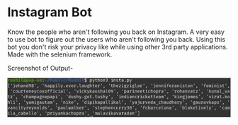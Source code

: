 # Instagram Bot  
Know the people who aren't following you back on Instagram.
A very easy to use bot to figure out the users who aren't following you back. Using this bot you don't risk your privacy like while using other 3rd party applications. Made with the selenium framework.  
  
Screenshot of Output-
    
![Screenshot of Output](https://github.com/rushil1904/Instagram-Bot/blob/main/insta.png)
